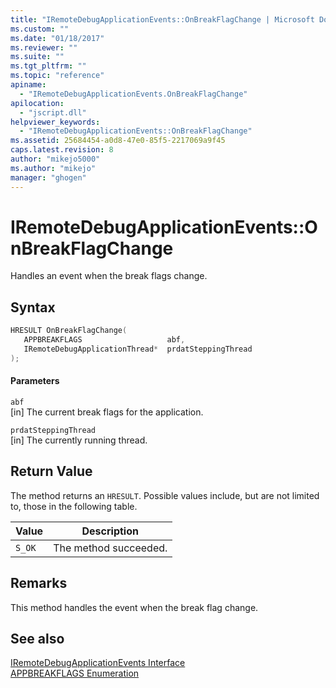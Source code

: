 ```yaml
---
title: "IRemoteDebugApplicationEvents::OnBreakFlagChange | Microsoft Docs"
ms.custom: ""
ms.date: "01/18/2017"
ms.reviewer: ""
ms.suite: ""
ms.tgt_pltfrm: ""
ms.topic: "reference"
apiname: 
  - "IRemoteDebugApplicationEvents.OnBreakFlagChange"
apilocation: 
  - "jscript.dll"
helpviewer_keywords: 
  - "IRemoteDebugApplicationEvents::OnBreakFlagChange"
ms.assetid: 25684454-a0d8-47e0-85f5-2217069a9f45
caps.latest.revision: 8
author: "mikejo5000"
ms.author: "mikejo"
manager: "ghogen"
---
```

# IRemoteDebugApplicationEvents::OnBreakFlagChange
Handles an event when the break flags change.  
  
## Syntax  
  
```cpp
HRESULT OnBreakFlagChange(  
   APPBREAKFLAGS                   abf,  
   IRemoteDebugApplicationThread*  prdatSteppingThread  
);  
```  
  
#### Parameters  
 `abf`  
 [in] The current break flags for the application.  
  
 `prdatSteppingThread`  
 [in] The currently running thread.  
  
## Return Value  
 The method returns an `HRESULT`. Possible values include, but are not limited to, those in the following table.  
  
|Value|Description|  
|-----------|-----------------|  
|`S_OK`|The method succeeded.|  
  
## Remarks  
 This method handles the event when the break flag change.  
  
## See also  
 [IRemoteDebugApplicationEvents Interface](../../winscript/reference/iremotedebugapplicationevents-interface.md)   
 [APPBREAKFLAGS Enumeration](../../winscript/reference/appbreakflags-enumeration.md)